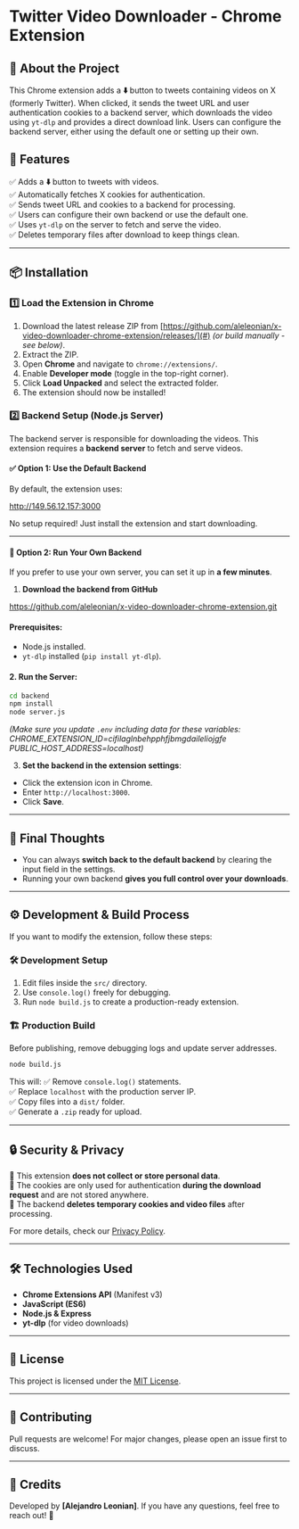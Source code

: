 # Twitter Video Downloader - Chrome Extension

## 🚀 About the Project
This Chrome extension adds a **⬇️** button to tweets containing videos on X (formerly Twitter). When clicked, it sends the tweet URL and user authentication cookies to a backend server, which downloads the video using `yt-dlp` and provides a direct download link. Users can configure the backend server, either using the default one or setting up their own.

## 🎯 Features
✅ Adds a **⬇️** button to tweets with videos.  
✅ Automatically fetches X cookies for authentication.  
✅ Sends tweet URL and cookies to a backend for processing.  
✅ Users can configure their own backend or use the default one.  
✅ Uses `yt-dlp` on the server to fetch and serve the video.  
✅ Deletes temporary files after download to keep things clean.

---

## 📦 Installation

### 1️⃣ **Load the Extension in Chrome**
1. Download the latest release ZIP from [https://github.com/aleleonian/x-video-downloader-chrome-extension/releases/](#) _(or build manually - see below)_.
2. Extract the ZIP.
3. Open **Chrome** and navigate to `chrome://extensions/`.
4. Enable **Developer mode** (toggle in the top-right corner).
5. Click **Load Unpacked** and select the extracted folder.
6. The extension should now be installed!

### 2️⃣ **Backend Setup (Node.js Server)**
The backend server is responsible for downloading the videos.
This extension requires a **backend server** to fetch and serve videos.

#### ✅ **Option 1: Use the Default Backend**
By default, the extension uses:

http://149.56.12.157:3000

No setup required! Just install the extension and start downloading.

---

#### 🔧 **Option 2: Run Your Own Backend**
If you prefer to use your own server, you can set it up in **a few minutes**.

1. **Download the backend from GitHub**  

https://github.com/aleleonian/x-video-downloader-chrome-extension.git

#### **Prerequisites:**
- Node.js installed.
- `yt-dlp` installed (`pip install yt-dlp`).

#### 2. **Run the Server:**
```sh
cd backend
npm install
node server.js
```
_(Make sure you update `.env` including data for these variables: CHROME_EXTENSION_ID=cifilaglnbehpphfjbmgdaileliojgfe
PUBLIC_HOST_ADDRESS=localhost)_


3. **Set the backend in the extension settings**:  
- Click the extension icon in Chrome.
- Enter `http://localhost:3000`.
- Click **Save**.

---

## 🚀 **Final Thoughts**
- You can always **switch back to the default backend** by clearing the input field in the settings.
- Running your own backend **gives you full control over your downloads**.

---

## ⚙️ Development & Build Process
If you want to modify the extension, follow these steps:

### 🛠 Development Setup
1. Edit files inside the `src/` directory.
2. Use `console.log()` freely for debugging.
3. Run `node build.js` to create a production-ready extension.

### 🏗 Production Build
Before publishing, remove debugging logs and update server addresses.
```sh
node build.js
```
This will:
✅ Remove `console.log()` statements.  
✅ Replace `localhost` with the production server IP.  
✅ Copy files into a `dist/` folder.  
✅ Generate a `.zip` ready for upload.

---

## 🔒 Security & Privacy
🔹 This extension **does not collect or store personal data**.  
🔹 The cookies are only used for authentication **during the download request** and are not stored anywhere.  
🔹 The backend **deletes temporary cookies and video files** after processing.  

For more details, check our [Privacy Policy](#).

---

## 🛠 Technologies Used
- **Chrome Extensions API** (Manifest v3)
- **JavaScript (ES6)**
- **Node.js & Express**
- **yt-dlp** (for video downloads)

---

## 📄 License
This project is licensed under the [MIT License](LICENSE).

---

## 🤝 Contributing
Pull requests are welcome! For major changes, please open an issue first to discuss.

---

## 📝 Credits
Developed by **[Alejandro Leonian]**. If you have any questions, feel free to reach out! 🚀

